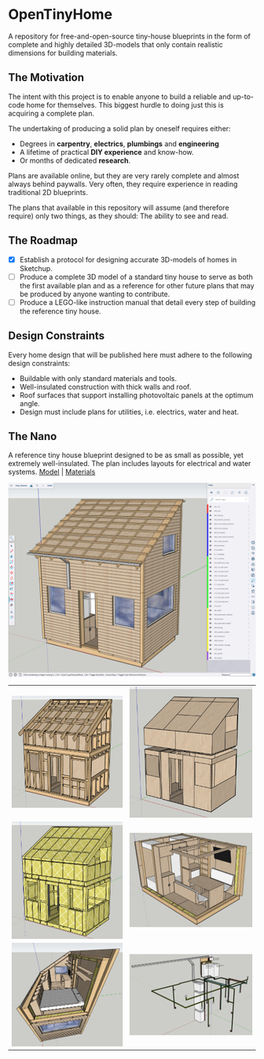 # OpenTinyHome
A repository for free-and-open-source tiny-house blueprints in the form of complete and highly detailed 3D-models that only contain realistic dimensions for building materials.

## The Motivation
The intent with this project is to enable anyone to build a reliable and up-to-code home for themselves. This biggest hurdle to doing just this is acquiring a complete plan.

The undertaking of producing a solid plan by oneself requires either:
- Degrees in **carpentry**, **electrics**, **plumbings** and **engineering**
- A lifetime of practical **DIY experience** and know-how.
- Or months of dedicated **research**.

Plans are available online, but they are very rarely complete and almost always behind paywalls. Very often, they require experience in reading traditional 2D blueprints.

The plans that available in this repository will assume (and therefore require) only two things, as they should: The ability to see and read.

## The Roadmap
- [x] Establish a protocol for designing accurate 3D-models of homes in Sketchup.
- [ ] Produce a complete 3D model of a standard tiny house to serve as both the first available plan and as a reference for other future plans that may be produced by anyone wanting to contribute.
- [ ] Produce a LEGO-like instruction manual that detail every step of building the reference tiny house.

## Design Constraints
Every home design that will be published here must adhere to the following design constraints:
- Buildable with only standard materials and tools.
- Well-insulated construction with thick walls and roof.
- Roof surfaces that support installing photovoltaic panels at the optimum angle.
- Design must include plans for utilities, i.e. electrics, water and heat.

## The Nano
A reference tiny house blueprint designed to be as small as possible, yet extremely well-insulated. The plan includes layouts for electrical and water systems. [Model](the_nano/model.skp) | [Materials](the_nano/materials.ods)

![img_0001](the_nano/images/img_0001.jpg)
<table>
    <tr>
        <td><img src="the_nano/images/img_0002.jpg"></td>
        <td><img src="the_nano/images/img_0003.jpg"></td>
    </tr>
    <tr>
        <td><img src="the_nano/images/img_0004.jpg"></td>
        <td><img src="the_nano/images/img_0005.jpg"></td>
    </tr>
    <tr>
        <td><img src="the_nano/images/img_0006.jpg"></td>
        <td><img src="the_nano/images/img_0007.jpg"></td>
    </tr>
</table>
